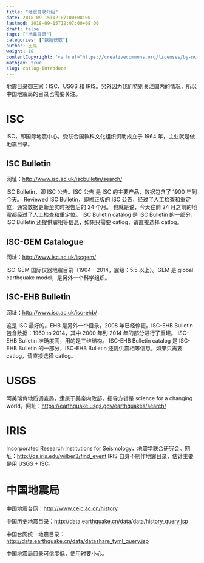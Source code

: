 ```yaml
---
title: "地震目录介绍"
date: 2018-09-15T12:07:00+08:00
lastmod: 2018-09-15T12:07:00+08:00
draft: false
tags: ["地震目录"]
categories: ["数据获取"]
author: 王亮
weight: 10
contentCopyright: '<a href="https://creativecommons.org/licenses/by-nc-sa/4.0/deed.zh" rel="noopener" target="_blank">CC 4.0</a>'
mathjax: true
slug: catlog-introduce
---
```


地震目录御三家：ISC、USGS 和 IRIS。另外因为我们特别关注国内的情况，所以中国地震局的目录也需要关注。

# ISC

ISC，即国际地震中心，受联合国教科文化组织资助成立于 1964 年，主业就是做地震目录。

## ISC Bulletin

网址：http://www.isc.ac.uk/iscbulletin/search/

ISC Bulletin，即 ISC 公告。ISC 公告 是 ISC 的主要产品，数据包含了 1900 年到今天。
Reviewed ISC Bulletin，即修正版的 ISC 公告，经过了人工检查和重定位，通常数据更新至实时报告后的 24 个月。
也就是说，今天往前 24 月之前的地震都经过了人工检查和重定位。
ISC Bulletin catalog 是 ISC Bulletin 的一部分，ISC Bulletin 还提供震相等信息，如果只需要 catlog，请直接选择 catlog。

## ISC-GEM Catalogue

网址：http://www.isc.ac.uk/iscgem/

ISC-GEM 国际仪器地震目录（1904 - 2014，震级：5.5 以上）。GEM 是 global earthquake model，是另外一个科学组织。

## ISC-EHB Bulletin

网址：http://www.isc.ac.uk/isc-ehb/

这是 ISC 最好的。EHB 是另外一个目录，2008 年已经停更。ISC-EHB Bulletin 包含数据：1960 to 2014，其中 2000 年到 2014 年的部分进行了重建。
ISC-EHB Bulletin 准确度高，用的是三维结构。
ISC-EHB Bulletin catalog 是 ISC-EHB Bulletin 的一部分，ISC-EHB Bulletin 还提供震相等信息，如果只需要 catlog，请直接选择 catlog。

# USGS

阿美瑞肯地质调查局，隶属于美帝内政部，指导方针是 science for a changing world。网址：https://earthquake.usgs.gov/earthquakes/search/

# IRIS

Incorporated Research Institutions for Seismology，地震学联合研究会。网址：http://ds.iris.edu/wilber3/find_event
IRIS 自身不制作地震目录，估计主要是用 USGS + ISC。

# 中国地震局

中国地震台网：http://www.ceic.ac.cn/history

中国历史地震目录：http://data.earthquake.cn/data/data/history_query.jsp

中国台网统一地震目录：http://data.earthquake.cn/data/datashare_tyml_query.jsp

中国地震局目录可信度低，使用时要小心。
